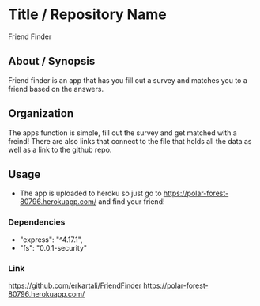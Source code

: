 # Title / Repository Name
Friend Finder

## About / Synopsis

Friend finder is an app that has you fill out a survey and matches you to a friend based on the answers. 

## Organization

The apps function is simple, fill out the survey and get matched with a freind! There are also links that connect to the file that holds all the data as well as a link to the github repo.

## Usage

* The app is uploaded to heroku so just go to https://polar-forest-80796.herokuapp.com/ and find your friend!

### Dependencies

* "express": "^4.17.1",
* "fs": "0.0.1-security"

### Link

https://github.com/erkartali/FriendFinder
https://polar-forest-80796.herokuapp.com/

